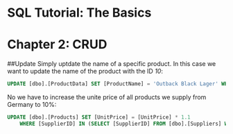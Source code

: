 # SQL Tutorial: The Basics
# Chapter 2: CRUD


##Update
Simply uptdate the name of a specific product. In this case we want to update the name of the product with the ID *10*:
```sql
UPDATE [dbo].[ProductData] SET [ProductName] = 'Outback Black Lager' WHERE [ID] = 10
```

No we have to increase the unite price of all products we supply from Germany to 10%:
```sql
UPDATE [dbo].[Products] SET [UnitPrice] = [UnitPrice] * 1.1
	WHERE [SupplierID] IN (SELECT [SupplierID] FROM [dbo].[Suppliers] WHERE [Country] = 'Germany')
```


